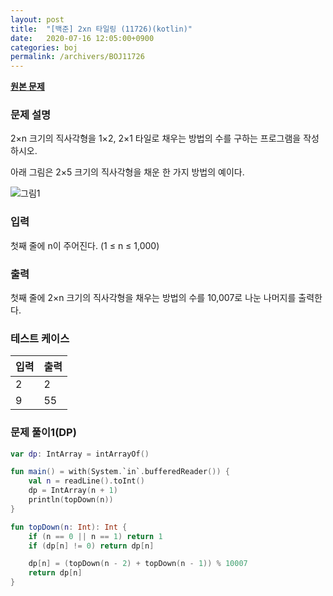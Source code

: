 ```yaml
---
layout: post
title:  "[백준] 2xn 타일링 (11726)(kotlin)"
date:   2020-07-16 12:05:00+0900
categories: boj
permalink: /archivers/BOJ11726
---
```


**[원본 문제](https://www.acmicpc.net/problem/11726)**

### 문제 설명

2×n 크기의 직사각형을 1×2, 2×1 타일로 채우는 방법의 수를 구하는 프로그램을 작성하시오.

아래 그림은 2×5 크기의 직사각형을 채운 한 가지 방법의 예이다.

![그림1]({{site.baseurl/images/BOJ11726-1.png}})

### 입력

첫째 줄에 n이 주어진다. (1 ≤ n ≤ 1,000)

### 출력

첫째 줄에 2×n 크기의 직사각형을 채우는 방법의 수를 10,007로 나눈 나머지를 출력한다.

### 테스트 케이스

|입력|출력|
|-----|-----|
|2|2|
|9|55|

### 문제 풀이1(DP)

```kotlin
var dp: IntArray = intArrayOf()

fun main() = with(System.`in`.bufferedReader()) {
    val n = readLine().toInt()
    dp = IntArray(n + 1)
    println(topDown(n))
}

fun topDown(n: Int): Int {
    if (n == 0 || n == 1) return 1
    if (dp[n] != 0) return dp[n]

    dp[n] = (topDown(n - 2) + topDown(n - 1)) % 10007
    return dp[n]
}
```
